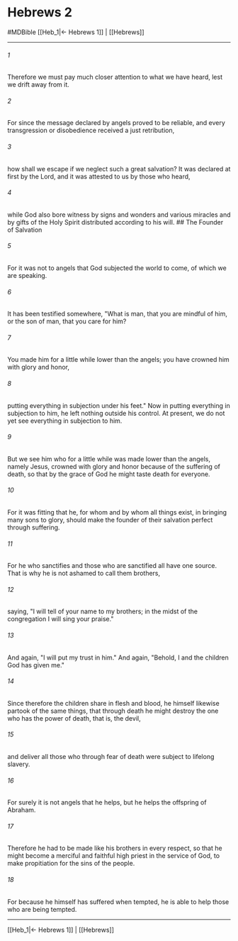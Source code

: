 # Hebrews 2
#MDBible
[[Heb_1|← Hebrews 1]] | [[Hebrews]]

***

###### 1 

Therefore we must pay much closer attention to what we have heard, lest we drift away from it. 

###### 2 

For since the message declared by angels proved to be reliable, and every transgression or disobedience received a just retribution, 

###### 3 

how shall we escape if we neglect such a great salvation? It was declared at first by the Lord, and it was attested to us by those who heard, 

###### 4 

while God also bore witness by signs and wonders and various miracles and by gifts of the Holy Spirit distributed according to his will. ## The Founder of Salvation 

###### 5 

For it was not to angels that God subjected the world to come, of which we are speaking. 

###### 6 

It has been testified somewhere, "What is man, that you are mindful of him, or the son of man, that you care for him? 

###### 7 

You made him for a little while lower than the angels; you have crowned him with glory and honor, 

###### 8 

putting everything in subjection under his feet." Now in putting everything in subjection to him, he left nothing outside his control. At present, we do not yet see everything in subjection to him. 

###### 9 

But we see him who for a little while was made lower than the angels, namely Jesus, crowned with glory and honor because of the suffering of death, so that by the grace of God he might taste death for everyone. 

###### 10 

For it was fitting that he, for whom and by whom all things exist, in bringing many sons to glory, should make the founder of their salvation perfect through suffering. 

###### 11 

For he who sanctifies and those who are sanctified all have one source. That is why he is not ashamed to call them brothers, 

###### 12 

saying, "I will tell of your name to my brothers; in the midst of the congregation I will sing your praise." 

###### 13 

And again, "I will put my trust in him." And again, "Behold, I and the children God has given me." 

###### 14 

Since therefore the children share in flesh and blood, he himself likewise partook of the same things, that through death he might destroy the one who has the power of death, that is, the devil, 

###### 15 

and deliver all those who through fear of death were subject to lifelong slavery. 

###### 16 

For surely it is not angels that he helps, but he helps the offspring of Abraham. 

###### 17 

Therefore he had to be made like his brothers in every respect, so that he might become a merciful and faithful high priest in the service of God, to make propitiation for the sins of the people. 

###### 18 

For because he himself has suffered when tempted, he is able to help those who are being tempted. 

***

[[Heb_1|← Hebrews 1]] | [[Hebrews]]
